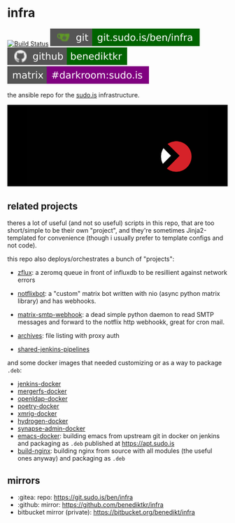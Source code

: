 # infra

[![Build Status](https://jenkins.sudo.is/buildStatus/icon?job=ben%2Finfra%2Fmain&style=flat-square)](https://jenkins.sudo.is/job/ben/job/infra/)
[![git](docs/img/shields/git.sudo.is-ben-infra.svg)](https://git.sudo.is/ben/infra)
[![github](docs/img/shields/github-benediktkr.svg)](https://github.com/benediktkr/infra)
[![matrix](docs/img/shields/darkroom.svg)](https://matrix.to/#/#darkroom:sudo.is)

the ansible repo for the [sudo.is](https://www.sudo.is) infrastructure.

![logo](docs/img/logo.png)

## related projects

theres a lot of useful (and not so useful) scripts in this repo, that
are too short/simple to be their own "project", and they're sometimes
Jinja2-templated for convenience (though i usually prefer to template
configs and not code).

this repo also deploys/orchestrates a bunch of "projects":

 * [zflux](https://git.sudo.is/ben/zflux): a zeromq queue in front of
   influxdb to be resillient against network errors

 * [notflixbot](https://git.sudo.is/ben/notflixbot): a "custom" matrix
   bot written with nio (async python matrix library) and has
   webhooks.

 * [matrix-smtp-webhook](https://git.sudo.is/ben/matrix-smtp-webhook):
   a dead simple python daemon to read SMTP messages and forward to
   the notflix http webhookk, great for cron mail.

 * [archives](https://git.sudo.is/ben/archives): file listing with
   proxy auth

 * [shared-jenkins-pipelines](https://git.sudo.is/ben/shared-jenkins-pipelines)

and some docker images that needed customizing or as a way to package `.deb`:

 * [jenkins-docker](https://git.sudo.is/ben/jenkins-docker)
 * [mergerfs-docker](https://git.sudo.is/ben/mergerfs-docker)
 * [openldap-docker](https://git.sudo.is/ben/openldap-docker)
 * [poetry-docker](https://git.sudo.is/ben/poetry-docker)
 * [xmrig-docker](https://git.sudo.is/ben/xmrig-docker)
 * [hydrogen-docker](https://git.sudo.is/ben/hydrogen-docker)
 * [synapse-admin-docker](https://git.sudo.is/ben/synapse-admin-docker)
 * [emacs-docker](https://git.sudo.is/ben/emacs-docker): building
   emacs from upstream git in docker on jenkins and packaging as
   `.deb` published at https://apt.sudo.is
 * [build-nginx](https://git.sudo.is/ben/build-nginx): building nginx from
   source with all modules (the useful ones anyway) and packaging as `.deb`


## mirrors

 * :gitea: repo: https://git.sudo.is/ben/infra
 * :github: mirror: https://github.com/benediktkr/infra
 * bitbucket mirror (private): https://bitbucket.org/benedikt/infra
